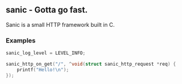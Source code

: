 ## sanic - Gotta go fast.

Sanic is a small HTTP framework built in C.

### Examples

```c
sanic_log_level = LEVEL_INFO;

sanic_http_on_get("/", ^void(struct sanic_http_request *req) {
    printf("Hello!\n");
});
```
